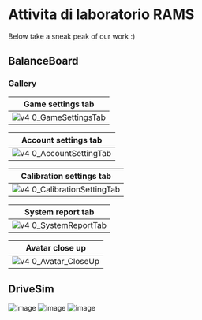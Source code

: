 # Attivita di laboratorio RAMS

Below take a sneak peak of our work :)

## BalanceBoard

### Gallery
<div align="center">

| Game settings tab |
| ---------------------------------------------------------------------------------------------------------------------------------------------------------- | 
| ![v4 0_GameSettingsTab](https://github.com/user-attachments/assets/15abc7cc-c2e3-4e40-8487-21098361f0ea) |

| Account settings tab |
| ---------------------------------------------------------------------------------------------------------------------------------------------------------- |
| ![v4 0_AccountSettingTab](https://github.com/user-attachments/assets/906dd079-ceed-4e1a-b28b-2e6431c4bfc3) |

| Calibration settings tab |
| ---------------------------------------------------------------------------------------------------------------------------------------------------------- |
| ![v4 0_CalibrationSettingTab](https://github.com/user-attachments/assets/e59773ef-fdcc-4a71-bb75-af502409a726) |

| System report tab |
| ---------------------------------------------------------------------------------------------------------------------------------------------------------- |
| ![v4 0_SystemReportTab](https://github.com/user-attachments/assets/a5ac0cc3-e86a-43ee-9c96-4b5a2ef04125) |

| Avatar close up |
| :--------------------------------------------------------------------------------------------------------------------------------------------------------: |
| ![v4 0_Avatar_CloseUp](https://github.com/user-attachments/assets/ed3e73e1-e427-499f-bdf1-e7b47d89b9cf) |

</div>

## DriveSim
![image](https://github.com/Attivita-di-laboratorio-RAMS/DriveSimMenu/assets/150829640/34768020-001f-427b-9da6-b27454d06b63)
![image](https://github.com/Attivita-di-laboratorio-RAMS/DriveSimMenu/assets/150829640/83081684-88d2-449e-a921-4450f280b48c)
![image](https://github.com/Attivita-di-laboratorio-RAMS/DriveSimMenu/assets/150829640/85244240-28ff-447a-a880-0799306638d0)

